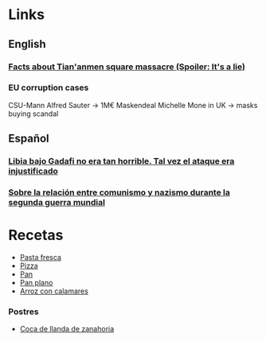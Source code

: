 # Links

## English

### [Facts about Tian'anmen square massacre (Spoiler: It's a lie)](https://twitter.com/yin_sura/status/1533117122636824576)

### EU corruption cases
CSU-Mann Alfred Sauter -> 1M€ Maskendeal
Michelle Mone in UK -> masks buying scandal

## Español

### [Libia bajo Gadafi no era tan horrible. Tal vez el ataque era injustificado](https://twitter.com/FierroFortis/status/1540018496729489410)

### [Sobre la relación entre comunismo y nazismo durante la segunda guerra mundial](https://twitter.com/Edisson_hilos/status/1671052628803854336)

# Recetas

* [Pasta fresca](recetas/pasta_fresca.md)
* [Pizza](recetas/pizza.md)
* [Pan](recetas/pan.md)
* [Pan plano](recetas/pan_plano.md)
* [Arroz con calamares](https://www.recetasdeescandalo.com/arroz-con-calamares-facil-y-muy-rico/)

### Postres

* [Coca de llanda de zanahoria](recetas/coca_llanda_zanahoria.md)
